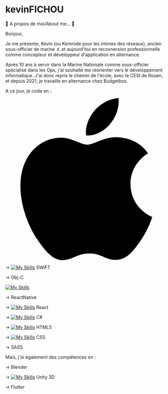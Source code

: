 # kevinFICHOU
:drum: A propos de moi/About me... :drum:


Bonjour,

Je me présente, Kevin (ou Kemrode pour les intimes des réseaux), ancien sous-officier de marine :anchor: et aujourd'hui en recovnersion professionnelle comme concepteur et développeur d'application en alternance.

Après 10 ans à servir dans la Marine Nationale comme sous-officier spécialisé dans les Ops, j'ai souhaité me réorienter vers le développement informatique.
J'ai donc repris le chemin de l'école, avec le CESI de Rouen, et depuis 2021, je travaille en alternance chez Budgetbox.

A ce jour, je code en :

<svg role="img" viewBox="0 0 24 24" xmlns="http://www.w3.org/2000/svg"><title>Apple</title><path d="M12.152 6.896c-.948 0-2.415-1.078-3.96-1.04-2.04.027-3.91 1.183-4.961 3.014-2.117 3.675-.546 9.103 1.519 12.09 1.013 1.454 2.208 3.09 3.792 3.039 1.52-.065 2.09-.987 3.935-.987 1.831 0 2.35.987 3.96.948 1.637-.026 2.676-1.48 3.676-2.948 1.156-1.688 1.636-3.325 1.662-3.415-.039-.013-3.182-1.221-3.22-4.857-.026-3.04 2.48-4.494 2.597-4.559-1.429-2.09-3.623-2.324-4.39-2.376-2-.156-3.675 1.09-4.61 1.09zM15.53 3.83c.843-1.012 1.4-2.427 1.245-3.83-1.207.052-2.662.805-3.532 1.818-.78.896-1.454 2.338-1.273 3.714 1.338.104 2.715-.688 3.559-1.701"/></svg>

-> [![My Skills](https://skills.thijs.gg/icons?i=swift)](https://skills.thijs.gg) SWIFT 

-> Obj-C

[![My Skills](https://skills.thijs.gg/icons?i=js,html,css,wasm)](https://skills.thijs.gg)

-> ReactNative

-> [![My Skills](https://skills.thijs.gg/icons?i=react)](https://skills.thijs.gg) React

-> [![My Skills](https://skills.thijs.gg/icons?i=cs)](https://skills.thijs.gg) C#

-> [![My Skills](https://skills.thijs.gg/icons?i=html)](https://skills.thijs.gg) HTML5 

-> [![My Skills](https://skills.thijs.gg/icons?i=css)](https://skills.thijs.gg) CSS

-> SASS


Mais, j'ai également des compétences en :

-> Blender

-> [![My Skills](https://skills.thijs.gg/icons?i=unity)](https://skills.thijs.gg) Unity 3D

-> Flutter





